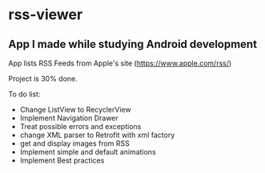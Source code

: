 # rss-viewer
App I made while studying Android development
---
App lists RSS Feeds from Apple's site (https://www.apple.com/rss/)

Project is 30% done.


To do list:
- Change ListView to RecyclerView
- Implement Navigation Drawer
- Treat possible errors and exceptions
- change XML parser to Retrofit with xml factory
- get and display images from RSS
- Implement simple and default animations
- Implement Best practices

